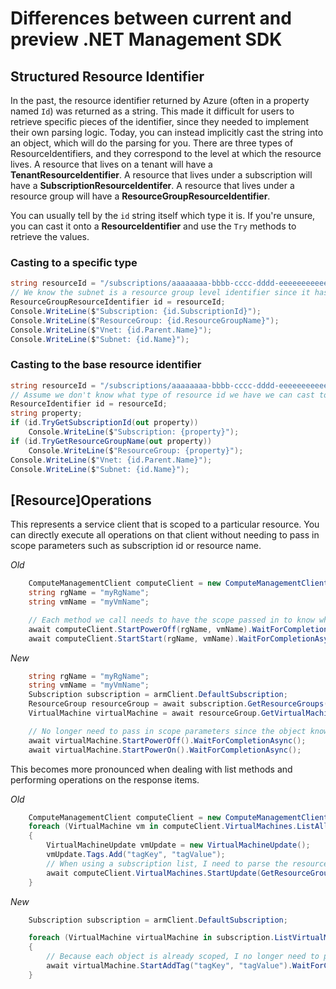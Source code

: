 # Differences between current and preview .NET Management SDK

## Structured Resource Identifier
In the past, the resource identifier returned by Azure (often in a property named `Id`) was returned as a string. This made it difficult for users to retrieve specific pieces of the identifier, since they needed to implement their own parsing logic. Today, you can instead implicitly cast the string into an object, which will do the parsing for you. There are three types of ResourceIdentifiers, and they correspond to the level at which the resource lives. A resource that lives on a tenant will have a **TenantResourceIdentifier**. A resource that lives under a subscription will have a **SubscriptionResourceIdentifer**. A resource that lives under a resource group will have a **ResourceGroupResourceIdentifier**.

You can usually tell by the `id` string itself which type it is. If you're unsure, you can cast it onto a **ResourceIdentifier** and use the `Try` methods to retrieve the values.

### Casting to a specific type
```csharp
string resourceId = "/subscriptions/aaaaaaaa-bbbb-cccc-dddd-eeeeeeeeeeee/resourceGroups/workshop2021-rg/providers/Microsoft.Network/virtualNetworks/myVnet/subnets/mySubnet";
// We know the subnet is a resource group level identifier since it has a resource group name in its string
ResourceGroupResourceIdentifier id = resourceId;
Console.WriteLine($"Subscription: {id.SubscriptionId}");
Console.WriteLine($"ResourceGroup: {id.ResourceGroupName}");
Console.WriteLine($"Vnet: {id.Parent.Name}");
Console.WriteLine($"Subnet: {id.Name}");
```

### Casting to the base resource identifier
```csharp
string resourceId = "/subscriptions/aaaaaaaa-bbbb-cccc-dddd-eeeeeeeeeeee/resourceGroups/workshop2021-rg/providers/Microsoft.Network/virtualNetworks/myVnet/subnets/mySubnet";
// Assume we don't know what type of resource id we have we can cast to the base type
ResourceIdentifier id = resourceId;
string property;
if (id.TryGetSubscriptionId(out property))
    Console.WriteLine($"Subscription: {property}");
if (id.TryGetResourceGroupName(out property))
    Console.WriteLine($"ResourceGroup: {property}");
Console.WriteLine($"Vnet: {id.Parent.Name}");
Console.WriteLine($"Subnet: {id.Name}");
```

## [Resource]Operations

This represents a service client that is scoped to a particular resource.
You can directly execute all operations on that client without needing to pass in scope
parameters such as subscription id or resource name.

*Old*
```csharp
    ComputeManagementClient computeClient = new ComputeManagementClient(subscriptionId, new DefaultAzureCredential());
    string rgName = "myRgName";
    string vmName = "myVmName";

    // Each method we call needs to have the scope passed in to know which vm to operate on
    await computeClient.StartPowerOff(rgName, vmName).WaitForCompletionAsync();
    await computeClient.StartStart(rgName, vmName).WaitForCompletionAsync();
```

*New*
```csharp
    string rgName = "myRgName";
    string vmName = "myVmName";
    Subscription subscription = armClient.DefaultSubscription;
    ResourceGroup resourceGroup = await subscription.GetResourceGroups().GetAsync(rgName);
    VirtualMachine virtualMachine = await resourceGroup.GetVirtualMachines().GetAsync(vmName);

    // No longer need to pass in scope parameters since the object knows the scope
    await virtualMachine.StartPowerOff().WaitForCompletionAsync();
    await virtualMachine.StartPowerOn().WaitForCompletionAsync();
```

This becomes more pronounced when dealing with list methods and performing operations on the response items.

*Old*
```csharp
    ComputeManagementClient computeClient = new ComputeManagementClient(subscriptionId, new DefaultAzureCredential());
    foreach (VirtualMachine vm in computeClient.VirtualMachines.ListAll())
    {
        VirtualMachineUpdate vmUpdate = new VirtualMachineUpdate();
        vmUpdate.Tags.Add("tagKey", "tagValue");
        // When using a subscription list, I need to parse the resource group from the resource ID in order to execute any operations
        await computeClient.VirtualMachines.StartUpdate(GetResourceGroup(vm.Id), vm.Name, vmUpdate).WaitForCompletionAsync();
    }
```

*New*
```csharp
    Subscription subscription = armClient.DefaultSubscription;

    foreach (VirtualMachine virtualMachine in subscription.ListVirtualMachines())
    {
        // Because each object is already scoped, I no longer need to pass in those variables.
        await virtualMachine.StartAddTag("tagKey", "tagValue").WaitForCompletionAsync();
    }
```
